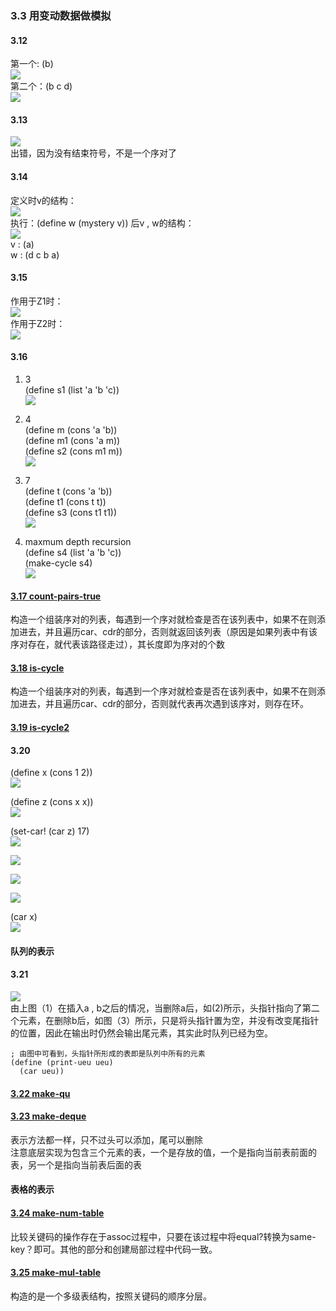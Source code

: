 ### 3.3 用变动数据做模拟

#### 3.12
第一个: (b)        
![](img/3.12a.jpg)             
第二个：(b c d)         
![](img/3.12b.jpg)

#### 3.13    
![](img/3.13.jpg)           
出错，因为没有结束符号，不是一个序对了   

#### 3.14  
定义时v的结构：        
![](img/3.14a.jpg)        
执行：(define w (mystery v)) 后v , w的结构：     
![](img/3.14b.jpg)            
v : (a)   
w : (d c b a)       

#### 3.15    
作用于Z1时：         
![](img/3.15a.jpg)             
作用于Z2时：      
![](img/3.15b.jpg)            

#### 3.16         
1. 3           
    (define s1 (list 'a 'b 'c))        
    ![](img/3.16a.jpg)       

2. 4       
    (define  m (cons 'a 'b))         
    (define  m1 (cons 'a m))          
    (define s2 (cons m1 m))        
    ![](img/3.16b.jpg)        

3. 7    
    (define t (cons 'a 'b))         
    (define t1 (cons t t))     
    (define s3 (cons t1 t1))     
    ![](img/3.16c.jpg)        

4.  maxmum depth recursion        
    (define s4 (list 'a 'b 'c))          
    (make-cycle s4)   
    ![](img/3.16d.jpg)           

#### [3.17 count-pairs-true](code/setcons.scm)          
构造一个组装序对的列表，每遇到一个序对就检查是否在该列表中，如果不在则添加进去，并且遍历car、cdr的部分，否则就返回该列表（原因是如果列表中有该序对存在，就代表该路径走过），其长度即为序对的个数        

#### [3.18 is-cycle](code/setcons.scm)     
构造一个组装序对的列表，每遇到一个序对就检查是否在该列表中，如果不在则添加进去，并且遍历car、cdr的部分，否则就代表再次遇到该序对，则存在环。        

#### [3.19 is-cycle2](code/setcons.scm)

#### 3.20   
(define x (cons 1 2))     
![](img/3.20a.jpg)    

(define z (cons x x))           
![](img/3.20b.jpg)        

(set-car! (car z) 17)        
![](img/3.20c.jpg)    

![](img/3.20d.jpg)      

![](img/3.20e.jpg)     

![](img/3.20f.jpg)

(car x)          
![](img/3.20g.jpg)

#### 队列的表示    

#### 3.21   
![](img/3.21.jpg)       
由上图（1）在插入a , b之后的情况，当删除a后，如(2)所示，头指针指向了第二个元素，在删除b后，如图（3）所示，只是将头指针置为空，并没有改变尾指针的位置，因此在输出时仍然会输出尾元素，其实此时队列已经为空。           

    ; 由图中可看到，头指针所形成的表即是队列中所有的元素
    (define (print-ueu ueu)
      (car ueu))          

#### [3.22 make-qu](code/qu.scm)          

#### [3.23 make-deque](code/qu.scm)
表示方法都一样，只不过头可以添加，尾可以删除    
注意底层实现为包含三个元素的表，一个是存放的值，一个是指向当前表前面的表，另一个是指向当前表后面的表  

#### 表格的表示   

#### [3.24 make-num-table](code/table.scm)   
比较关键码的操作存在于assoc过程中，只要在该过程中将equal?转换为same-key？即可。其他的部分和创建局部过程中代码一致。            

#### [3.25 make-mul-table](code/table.scm)
构造的是一个多级表结构，按照关键码的顺序分层。
